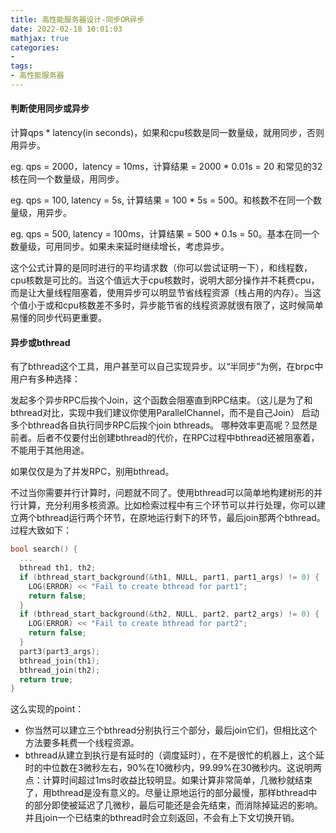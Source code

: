 ```yaml
---
title: 高性能服务器设计-同步OR异步
date: 2022-02-18 10:01:03
mathjax: true
categories:
- 
tags: 
- 高性能服务器
---
```


#### 判断使用同步或异步

计算qps * latency(in seconds)，如果和cpu核数是同一数量级，就用同步，否则用异步。

eg. qps = 2000，latency = 10ms，计算结果 = 2000 \* 0.01s = 20
和常见的32核在同一个数量级，用同步。

eg. qps = 100, latency = 5s, 计算结果 = 100 \* 5s = 500。和核数不在同一个数量级，用异步。

eg. qps = 500, latency = 100ms，计算结果 = 500 \* 0.1s = 50。基本在同一个数量级，可用同步。如果未来延时继续增长，考虑异步。

这个公式计算的是同时进行的平均请求数（你可以尝试证明一下），和线程数，cpu核数是可比的。当这个值远大于cpu核数时，说明大部分操作并不耗费cpu，而是让大量线程阻塞着，使用异步可以明显节省线程资源（栈占用的内存）。当这个值小于或和cpu核数差不多时，异步能节省的线程资源就很有限了，这时候简单易懂的同步代码更重要。

#### 异步或bthread

有了bthread这个工具，用户甚至可以自己实现异步。以“半同步”为例，在brpc中用户有多种选择：

发起多个异步RPC后挨个Join，这个函数会阻塞直到RPC结束。（这儿是为了和bthread对比，实现中我们建议你使用ParallelChannel，而不是自己Join）
启动多个bthread各自执行同步RPC后挨个join bthreads。
哪种效率更高呢？显然是前者。后者不仅要付出创建bthread的代价，在RPC过程中bthread还被阻塞着，不能用于其他用途。

如果仅仅是为了并发RPC，别用bthread。

不过当你需要并行计算时，问题就不同了。使用bthread可以简单地构建树形的并行计算，充分利用多核资源。比如检索过程中有三个环节可以并行处理，你可以建立两个bthread运行两个环节，在原地运行剩下的环节，最后join那两个bthread。过程大致如下：

```cpp
bool search() {
  ...
  bthread th1, th2;
  if (bthread_start_background(&th1, NULL, part1, part1_args) != 0) {
    LOG(ERROR) << "Fail to create bthread for part1";
    return false;
  }
  if (bthread_start_background(&th2, NULL, part2, part2_args) != 0) {
    LOG(ERROR) << "Fail to create bthread for part2";
    return false;
  }
  part3(part3_args);
  bthread_join(th1);
  bthread_join(th2);
  return true;
}
```

这么实现的point：

- 你当然可以建立三个bthread分别执行三个部分，最后join它们，但相比这个方法要多耗费一个线程资源。
- bthread从建立到执行是有延时的（调度延时），在不是很忙的机器上，这个延时的中位数在3微秒左右，90%在10微秒内，99.99%在30微秒内。这说明两点：计算时间超过1ms时收益比较明显。如果计算非常简单，几微秒就结束了，用bthread是没有意义的。尽量让原地运行的部分最慢，那样bthread中的部分即使被延迟了几微秒，最后可能还是会先结束，而消除掉延迟的影响。并且join一个已结束的bthread时会立刻返回，不会有上下文切换开销。
